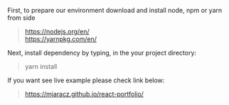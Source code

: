 First, to prepare our environment download and install node, npm or yarn from side
> https://nodejs.org/en/ <br/>
> https://yarnpkg.com/en/ <br/>

Next, install dependency by typing, in the your project directory:
> yarn install 

If you want see live example please check link below:
> https://mjaracz.github.io/react-portfolio/

